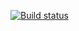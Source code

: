 [![Build status](https://ci.appveyor.com/api/projects/status/ayemldf0753dhyna?svg=true)](https://ci.appveyor.com/project/lulzseq/ajs-http-frontend)

